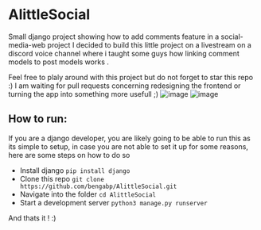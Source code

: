 # AlittleSocial
Small django project showing how to add comments feature in a social-media-web project
I decided to build this little project on a livestream on a discord voice channel where i taught some guys how linking comment models to post models works .

Feel free to plaly around with this project but do not forget to star this repo :)
I am waiting for pull requests concerning redesigning the frontend or turning the app into something more usefull ;)
![image](https://user-images.githubusercontent.com/84660669/230798655-27289deb-b251-4453-96ee-cd2c4332b3eb.png)
![image](https://user-images.githubusercontent.com/84660669/230798716-2c3ee1d4-d5a2-4cb3-894d-0ca80692f941.png)


## How to run:
If you are a django developer, you are likely going to be able to run this as its simple to setup, in case you are not able to set it up for some reasons, here are some steps on how to do so

- Install django `pip install django`
- Clone this repo `git clone https://github.com/bengabp/AlittleSocial.git`
- Navigate into the folder `cd AlittleSocial`
- Start a development server `python3 manage.py runserver`

 And thats it ! :)
